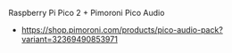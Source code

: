 Raspberry Pi Pico 2 + Pimoroni Pico Audio

- https://shop.pimoroni.com/products/pico-audio-pack?variant=32369490853971
